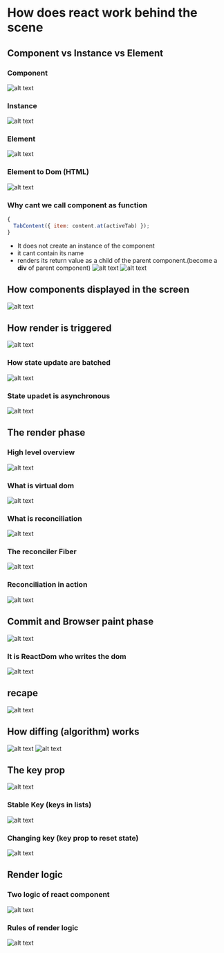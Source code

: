 # How does react work behind the scene

## Component vs Instance vs Element

### Component

![alt text](components-react.png)

### Instance

![alt text](component-instance.png)

### Element

![alt text](react-element.png)

### Element to Dom (HTML)

![alt text](elemet-to-dom.png)

### Why cant we call component as function

```jsx
{
  TabContent({ item: content.at(activeTab) });
}
```

- It does not create an instance of the component
- it cant contain its name
- renders its return value as a child of the parent component.(become a **div** of parent component)
  ![alt text](wrong-way-to-use-components.png)
  ![alt text](cant-even-mahange-own-state.png)

## How components displayed in the screen

![alt text](how-component-displayed-on-the-screen.png)

## How render is triggered

![alt text](how-render-is-trigered.png)

### How state update are batched

![alt text](how-stateUpdate-areBatched.png)

### State upadet is asynchronous

![alt text](updating-stateIs-asynchronous.png)

## The render phase

### High level overview

![alt text](render-phase.png)

### What is virtual dom

![alt text](virtual-dom.png)

### What is reconciliation

![alt text](reconciliation.png)

### The reconciler Fiber

![alt text](the-reconciler-FIBER.png)

### Reconciliation in action

![alt text](reconciliation-in-action.png)

## Commit and Browser paint phase

![alt text](the-commit-and-browserpain-phase.png)

### It is ReactDom who writes the dom

![alt text](commit-and-browserpaint-2.png)

## recape

![alt text](recape.png)

## How diffing (algorithm) works

![alt text](how-diffing-works.png)
![alt text](how-diffing-works-2.png)

## The key prop

![alt text](the-key-prop.png)

### Stable Key (keys in lists)

![alt text](keys-in-lists-stableKey.png)

### Changing key (key prop to reset state)

![alt text](key-prop-to-reset-state-ChangingKey.png)

## Render logic

### Two logic of react component

![alt text](two-logic-of-react-component.png)

### Rules of render logic

![alt text](rules-of-renderLogic.png)

##
